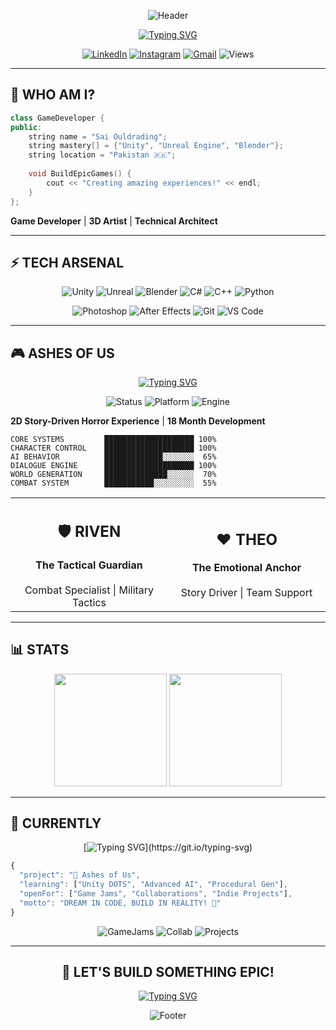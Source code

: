 <div align="center">

![Header](https://capsule-render.vercel.app/api?type=waving&color=gradient&customColorList=6,11,20&height=200&section=header&text=SAI%20OULDRADING&fontSize=80&fontColor=fff&animation=twinkling&fontAlignY=38)

[![Typing SVG](https://readme-typing-svg.demolab.com?font=Fira+Code&weight=700&size=32&duration=2000&pause=500&color=00D9FF&center=true&vCenter=true&width=800&lines=UNITY+%7C+UNREAL+ENGINE+EXPERT+%F0%9F%8E%AE;BLENDER+3D+MASTER+%F0%9F%8E%A8;C%23+%7C+C%2B%2B+DEVELOPER+%F0%9F%94%A5;BUILDING+EPIC+GAMES!+%E2%9A%A1)](https://git.io/typing-svg)

[![LinkedIn](https://img.shields.io/badge/LinkedIn-%230077B5.svg?style=for-the-badge&logo=linkedin&logoColor=white)](https://www.linkedin.com/in/muhammad-saim-a26349358/)
[![Instagram](https://img.shields.io/badge/Instagram-%23E4405F.svg?style=for-the-badge&logo=Instagram&logoColor=white)](https://www.instagram.com/saimk.k18/)
[![Gmail](https://img.shields.io/badge/Gmail-D14836?style=for-the-badge&logo=gmail&logoColor=white)](mailto:Ouldrading@gmail.com)
![Views](https://komarev.com/ghpvc/?username=saiouldrading&color=00D9FF&style=for-the-badge)

</div>

---

## 🚀 WHO AM I?

```cpp
class GameDeveloper {
public:
    string name = "Sai Ouldrading";
    string mastery[] = {"Unity", "Unreal Engine", "Blender"};
    string location = "Pakistan 🇵🇰";
    
    void BuildEpicGames() {
        cout << "Creating amazing experiences!" << endl;
    }
};
```

**Game Developer** | **3D Artist** | **Technical Architect**

---

## ⚡ TECH ARSENAL

<div align="center">

![Unity](https://img.shields.io/badge/Unity-000000?style=for-the-badge&logo=unity&logoColor=white)
![Unreal](https://img.shields.io/badge/Unreal-313131?style=for-the-badge&logo=unrealengine&logoColor=white)
![Blender](https://img.shields.io/badge/Blender-F5792A?style=for-the-badge&logo=blender&logoColor=white)
![C#](https://img.shields.io/badge/C%23-239120?style=for-the-badge&logo=csharp&logoColor=white)
![C++](https://img.shields.io/badge/C++-00599C?style=for-the-badge&logo=cplusplus&logoColor=white)
![Python](https://img.shields.io/badge/Python-3776AB?style=for-the-badge&logo=python&logoColor=white)

![Photoshop](https://img.shields.io/badge/Photoshop-31A8FF?style=for-the-badge&logo=adobephotoshop&logoColor=white)
![After Effects](https://img.shields.io/badge/After_Effects-9999FF?style=for-the-badge&logo=adobeaftereffects&logoColor=white)
![Git](https://img.shields.io/badge/Git-F05032?style=for-the-badge&logo=git&logoColor=white)
![VS Code](https://img.shields.io/badge/VS_Code-007ACC?style=for-the-badge&logo=visualstudiocode&logoColor=white)

</div>

---

## 🎮 ASHES OF US

<div align="center">

[![Typing SVG](https://readme-typing-svg.demolab.com?font=Fira+Code&weight=700&size=28&duration=2500&pause=1000&color=FF4444&center=true&vCenter=true&width=700&lines=%F0%9F%A7%9F+POST-APOCALYPTIC+SURVIVAL+HORROR;WHEN+HUMANITY+FALLS...;TWO+SOULS+MUST+RISE!+%E2%9A%94%EF%B8%8F)](https://git.io/typing-svg)

![Status](https://img.shields.io/badge/Status-IN_DEVELOPMENT-orange?style=for-the-badge)
![Platform](https://img.shields.io/badge/PC-STEAM-blue?style=for-the-badge&logo=steam)
![Engine](https://img.shields.io/badge/Unity-2022_LTS-black?style=for-the-badge&logo=unity)

</div>

**2D Story-Driven Horror Experience** | **18 Month Development**

```
CORE SYSTEMS         ████████████████████ 100%
CHARACTER CONTROL    ████████████████████ 100%
AI BEHAVIOR          █████████████░░░░░░░  65%
DIALOGUE ENGINE      ████████████████████ 100%
WORLD GENERATION     ██████████████░░░░░░  70%
COMBAT SYSTEM        ███████████░░░░░░░░░  55%
```

<table>
<tr>
<td width="50%" align="center">
<h2>🛡️ RIVEN</h2>
<b>The Tactical Guardian</b><br><br>
Combat Specialist | Military Tactics
</td>
<td width="50%" align="center">
<h2>❤️ THEO</h2>
<b>The Emotional Anchor</b><br><br>
Story Driver | Team Support
</td>
</tr>
</table>

---

## 📊 STATS

<div align="center">

<img height="180em" src="https://github-readme-stats.vercel.app/api?username=saiouldrading&show_icons=true&theme=radical&hide_border=true&title_color=00D9FF&icon_color=FF6B35&text_color=fff&bg_color=0D1117"/>
<img height="180em" src="https://github-readme-streak-stats.herokuapp.com/?user=saiouldrading&theme=radical&hide_border=true&background=0D1117&stroke=00D9FF&ring=FF6B35&fire=FF6B35&currStreakLabel=00D9FF"/>

</div>

---

## 🎯 CURRENTLY

<div align="center">

[![Typing SVG](https://readme-typing-svg.demolab.com?font=Fira+Code&weight=600&size=22&duration=2500&pause=800&color=FFD700&center=true&vCenter=true&width=700&lines=%F0%9F%94%A5+Developing+Ashes+of+Us;%F0%9F%A7%A0+Mastering+Advanced+AI;%F0%9F%8E%AE+Learning+Procedural+Generation;%F0%9F%A4%9D+Open+for+Collaborations!)](https://git.io/typing-svg)

</div>

```javascript
{
  "project": "🧟 Ashes of Us",
  "learning": ["Unity DOTS", "Advanced AI", "Procedural Gen"],
  "openFor": ["Game Jams", "Collaborations", "Indie Projects"],
  "motto": "DREAM IN CODE, BUILD IN REALITY! 💫"
}
```

<div align="center">

![GameJams](https://img.shields.io/badge/GAME_JAMS-READY-00D9FF?style=for-the-badge)
![Collab](https://img.shields.io/badge/COLLABORATIONS-OPEN-FF6B35?style=for-the-badge)
![Projects](https://img.shields.io/badge/INDIE_PROJECTS-WELCOME-FFD700?style=for-the-badge)

</div>

---

<div align="center">

## 💫 LET'S BUILD SOMETHING EPIC!

[![Typing SVG](https://readme-typing-svg.demolab.com?font=Fira+Code&weight=700&size=26&duration=2500&pause=800&color=00FF00&center=true&vCenter=true&width=800&lines=BUILDING+TOMORROW'S+GAMES...;ONE+LINE+OF+CODE+AT+A+TIME!+%E2%9C%A8;LET'S+CREATE+MAGIC+TOGETHER!+%F0%9F%9A%80)](https://git.io/typing-svg)

![Footer](https://capsule-render.vercel.app/api?type=waving&color=gradient&customColorList=6,11,20&height=150&section=footer&text=KEEP%20CREATING%20%7C%20KEEP%20GAMING&fontSize=35&fontColor=fff&animation=twinkling)

</div>
